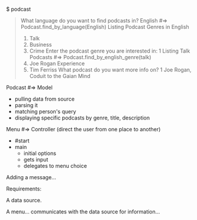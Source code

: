 $ podcast

> What language do you want to find podcasts in?
> English #=> Podcast.find_by_language(English)
> Listing Podcast Genres in English
> 1. Talk
> 2. Business
> 3. Crime
> Enter the podcast genre you are interested in:
> 1
> Listing Talk Podcasts #=> Podcast.find_by_english_genre(talk)
> 1. Joe Rogan Experience
> 2. Tim Ferriss
> What podcast do you want more info on?
> 1
> Joe Rogan, Coduit to the Gaian Mind

Podcast #=> Model
- pulling data from source
- parsing it
- matching person's query
- displaying specific podcasts by genre, title, description

Menu #=> Controller (direct the user from one place to another)
- #start
- main
    - initial options
    - gets input
    - delegates to menu choice

Adding a message...

Requirements:

A data source.

A menu...
communicates with the data source for information...
